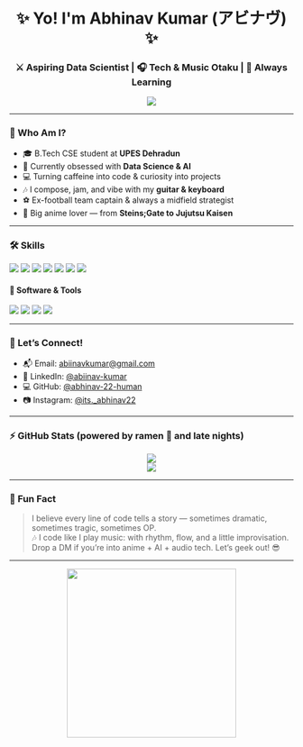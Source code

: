 <h1 align="center">✨ Yo! I'm Abhinav Kumar (アビナヴ) ✨</h1>
<h3 align="center">⚔️ Aspiring Data Scientist | 🎧 Tech & Music Otaku | 🚀 Always Learning</h3>

<p align="center">
  <img src="https://readme-typing-svg.herokuapp.com/?lines=2nd+Year+CSE+@UPES+🧠;Data+Science+Explorer+📊;Anime+Enthusiast+&+Code+Ninja+🗡️;Let’s+Create+Something+Amazing+Together!+🔥&center=true&width=550&height=45" />
</p>

---

### 🌸 Who Am I?
- 🎓 B.Tech CSE student at **UPES Dehradun**
- 🧪 Currently obsessed with **Data Science & AI**
- 💻 Turning caffeine into code & curiosity into projects
- 🎶 I compose, jam, and vibe with my **guitar & keyboard**
- ⚽ Ex-football team captain & always a midfield strategist
- 🌌 Big anime lover — from **Steins;Gate to Jujutsu Kaisen**

---

### 🛠️ Skills
<p>
  <img src="https://img.shields.io/badge/C-00599C?style=for-the-badge&logo=c&logoColor=white"/>
  <img src="https://img.shields.io/badge/Python-3776AB?style=for-the-badge&logo=python&logoColor=white"/>
  <img src="https://img.shields.io/badge/HTML5-E34F26?style=for-the-badge&logo=html5&logoColor=white"/>
  <img src="https://img.shields.io/badge/Numpy-013243?style=for-the-badge&logo=numpy&logoColor=white"/>
  <img src="https://img.shields.io/badge/Pandas-150458?style=for-the-badge&logo=pandas&logoColor=white"/>
  <img src="https://img.shields.io/badge/Matplotlib-11557C?style=for-the-badge&logo=matplotlib&logoColor=white"/>
  <img src="https://img.shields.io/badge/KivyMD-FF7F50?style=for-the-badge&logo=python&logoColor=white"/>
</p>

#### 🧰 Software & Tools
<p>
  <img src="https://img.shields.io/badge/VS%20Code-007ACC?style=for-the-badge&logo=visual-studio-code&logoColor=white"/>
  <img src="https://img.shields.io/badge/Photoshop-31A8FF?style=for-the-badge&logo=Adobe%20Photoshop&logoColor=white"/>
  <img src="https://img.shields.io/badge/After%20Effects-9999FF?style=for-the-badge&logo=adobe-after-effects&logoColor=white"/>
  <img src="https://img.shields.io/badge/Git-F05032?style=for-the-badge&logo=git&logoColor=white"/>
</p>

---

### 🔗 Let’s Connect!
- 📬 Email: [abiinavkumar@gmail.com](mailto:abiinavkumar@gmail.com)
- 💼 LinkedIn: [@abiinav-kumar](https://www.linkedin.com/in/abiinav-kumar-30b8a5215/)
- 💻 GitHub: [@abhinav-22-human](https://github.com/abhinav-22-human)
- 📷 Instagram: [@its._abhinav22](https://instagram.com/its._abhinav22)

---

### ⚡ GitHub Stats (powered by ramen 🍜 and late nights)
<p align="center">
  <img src="https://github-readme-stats.vercel.app/api?username=abhinav-22-human&show_icons=true&theme=tokyonight" />
  <br/>
  <img src="https://github-readme-streak-stats.herokuapp.com?user=abhinav-22-human&theme=tokyonight&hide_border=true" />
</p>

---

### 💬 Fun Fact
> I believe every line of code tells a story — sometimes dramatic, sometimes tragic, sometimes OP.  
> 🎶 I code like I play music: with rhythm, flow, and a little improvisation.  
> Drop a DM if you’re into anime + AI + audio tech. Let’s geek out! 😎

---

<p align="center">
  <img src="https://media.tenor.com/qDNa1lQ2OV8AAAAC/coding-anime.gif" width="300"/>
</p>



